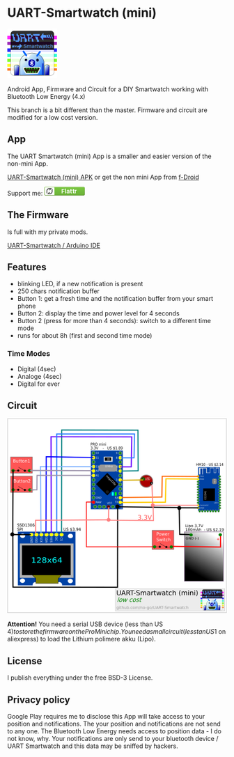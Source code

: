 # UART-Smartwatch (mini)

![logo](UART-Smartwatch_App/app/src/main/res/drawable/icon.png)

Android App, Firmware and Circuit for a DIY Smartwatch working with Bluetooth Low Energy (4.x)

This branch is a bit different than the master. Firmware and circuit are modified for a low cost version.

## App

The UART Smartwatch (mini) App is a smaller and easier version of the non-mini App.

[UART-Smartwatch (mini) APK](https://raw.githubusercontent.com/no-go/UART-Smartwatch/gplay/UART-Smartwatch_App/app/app-release.apk) or get the non mini App from [f-Droid](http://f-droid.org)

Support me: <a href="https://flattr.com/thing/5195407" target="_blank">![Flattr This](img/flattr.png)</a>

## The Firmware

Is full with my private mods.

[UART-Smartwatch / Arduino IDE](https://raw.githubusercontent.com/no-go/UART-Smartwatch/gplay/UART-Smartwatch_firmware/UART-Smartwatch_firmware.ino)


## Features

- blinking LED, if a new notification is present
- 250 chars notification buffer
- Button 1: get a fresh time and the notification buffer from your smart phone
- Button 2: display the time and power level for 4 seconds
- Button 2 (press for more than 4 seconds): switch to a different time mode
- runs for about 8h (first and second time mode)

### Time Modes

- Digital (4sec)
- Analoge (4sec)
- Digital for ever

## Circuit

![circuit for the UART Smartwatch](img/circuit.png)

**Attention!** You need a serial USB device (less than US 4$) to store the firmware on the ProMini chip. You need a small circuit (less tan US 1$ on aliexpress) to load the Lithium polimere akku (Lipo).

## License

I publish everything under the free BSD-3 License.

## Privacy policy

Google Play requires me to disclose this App will take access to your position and notifications. The your position and notifications are not send to any one. The Bluetooth Low Energy needs access to position data - I do not know, why. Your notifications are only send to your bluetooth device / UART Smartwatch and this data may be sniffed by hackers.
